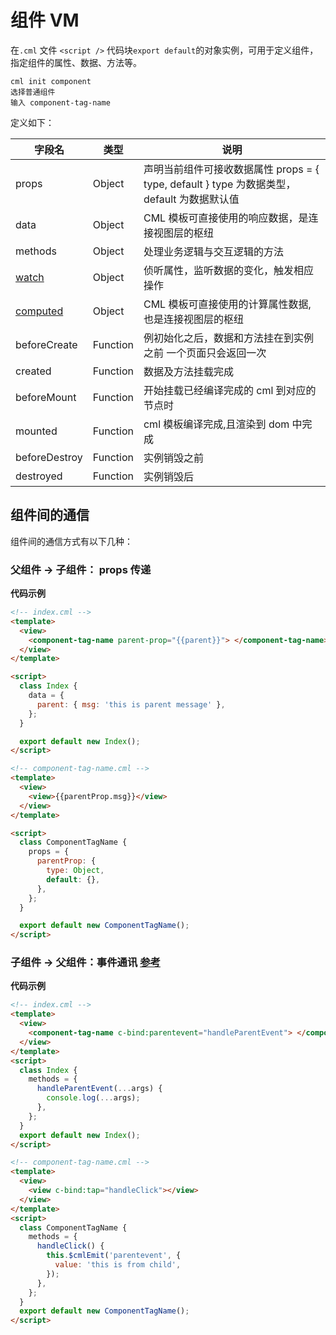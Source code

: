 # 组件 VM

在`.cml` 文件 `<script />` 代码块`export default`的对象实例，可用于定义组件，指定组件的属性、数据、方法等。

```
cml init component
选择普通组件
输入 component-tag-name
```

定义如下：

| 字段名                                                | 类型     | 说明                                                                                       |
| ----------------------------------------------------- | -------- | ------------------------------------------------------------------------------------------ |
| props                                                 | Object   | 声明当前组件可接收数据属性 props = { type, default } type 为数据类型，default 为数据默认值 |
| data                                                  | Object   | CML 模板可直接使用的响应数据，是连接视图层的枢纽                                           |
| methods                                               | Object   | 处理业务逻辑与交互逻辑的方法                                                               |
| [watch](https://cmljs.org/doc/logic/watch.html)       | Object   | 侦听属性，监听数据的变化，触发相应操作                                                     |
| [computed](https://cmljs.org/doc/logic/computed.html) | Object   | CML 模板可直接使用的计算属性数据,也是连接视图层的枢纽                                      |
| beforeCreate                                          | Function | 例初始化之后，数据和方法挂在到实例之前 一个页面只会返回一次                                |
| created                                               | Function | 数据及方法挂载完成                                                                         |
| beforeMount                                           | Function | 开始挂载已经编译完成的 cml 到对应的节点时                                                  |
| mounted                                               | Function | cml 模板编译完成,且渲染到 dom 中完成                                                       |
| beforeDestroy                                         | Function | 实例销毁之前                                                                               |
| destroyed                                             | Function | 实例销毁后                                                                                 |

## 组件间的通信

组件间的通信方式有以下几种：

### 父组件 -> 子组件： props 传递

**代码示例**

```html
<!-- index.cml -->
<template>
  <view>
    <component-tag-name parent-prop="{{parent}}"> </component-tag-name>
  </view>
</template>

<script>
  class Index {
    data = {
      parent: { msg: 'this is parent message' },
    };
  }

  export default new Index();
</script>
```

```html
<!-- component-tag-name.cml -->
<template>
  <view>
    <view>{{parentProp.msg}}</view>
  </view>
</template>

<script>
  class ComponentTagName {
    props = {
      parentProp: {
        type: Object,
        default: {},
      },
    };
  }

  export default new ComponentTagName();
</script>
```

### 子组件 -> 父组件：事件通讯 [参考](https://cmljs.org/doc/view/event.html)

**代码示例**

```html
<!-- index.cml -->
<template>
  <view>
    <component-tag-name c-bind:parentevent="handleParentEvent"> </component-tag-name>
  </view>
</template>
<script>
  class Index {
    methods = {
      handleParentEvent(...args) {
        console.log(...args);
      },
    };
  }
  export default new Index();
</script>
```

```html
<!-- component-tag-name.cml -->
<template>
  <view>
    <view c-bind:tap="handleClick"></view>
  </view>
</template>
<script>
  class ComponentTagName {
    methods = {
      handleClick() {
        this.$cmlEmit('parentevent', {
          value: 'this is from child',
        });
      },
    };
  }
  export default new ComponentTagName();
</script>
```
